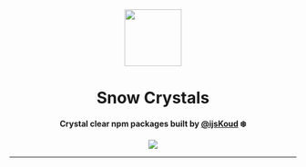 <div align="center">
  <img src="https://avatars.githubusercontent.com/u/74366627" width="100px" />
  <h1 align="center">Snow Crystals</h1>
  
  <p><strong>Crystal clear npm packages built by <a href="https://github.com/ijsKoud">@ijsKoud</a> ❄️</strong></p>

  <a href="https://ijskoud.dev/discord/" target="_blank">
    <img src="https://ijskoud.dev/discord/banner" />
  </a>
</div>

---
